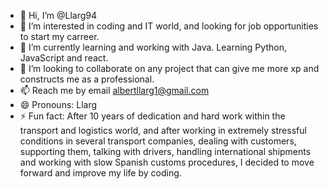 - 👋 Hi, I’m @Llarg94
- 👀 I’m interested in coding and IT world, and looking for job opportunities to start my carreer.
- 🌱 I’m currently learning and working with Java. Learning Python, JavaScript and react.
- 💞️ I’m looking to collaborate on any project that can give me more xp and constructs me as a professional.
- 📫 Reach me by email albertllarg1@gmail.com
- 😄 Pronouns: Llarg
- ⚡ Fun fact: After 10 years of dedication and hard work within the transport and logistics world, and after working in extremely stressful conditions in several transport companies, dealing with customers, supporting them, talking with drivers, handling international shipments and working with slow Spanish customs procedures, I decided to move forward and improve my life by coding. 

<!---
Llarg94/Llarg94 is a ✨ special ✨ repository because its `README.md` (this file) appears on your GitHub profile.
You can click the Preview link to take a look at your changes.
--->
